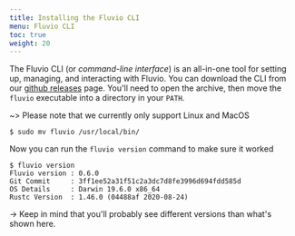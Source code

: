 ```yaml
---
title: Installing the Fluvio CLI
menu: Fluvio CLI
toc: true
weight: 20
---
```


The Fluvio CLI (or _command-line interface_) is an all-in-one tool for setting
up, managing, and interacting with Fluvio. You can download the CLI from our
[github releases] page. You'll need to open the archive, then move the `fluvio`
executable into a directory in your `PATH`.

~> Please note that we currently only support Linux and MacOS

[github releases]: https://github.com/infinyon/fluvio/releases

```shell
$ sudo mv fluvio /usr/local/bin/
```

Now you can run the `fluvio version` command to make sure it worked

```shell
$ fluvio version
Fluvio version : 0.6.0
Git Commit     : 3ff1ee52a31f51c2a3dc7d8fe3996d694fdd585d
OS Details     : Darwin 19.6.0 x86_64
Rustc Version  : 1.46.0 (04488af 2020-08-24)
```

-> Keep in mind that you'll probably see different versions than what's shown here.
